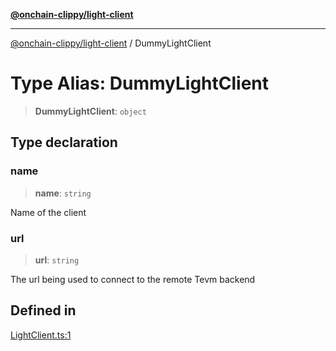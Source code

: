 [**@onchain-clippy/light-client**](../README.md)

***

[@onchain-clippy/light-client](../globals.md) / DummyLightClient

# Type Alias: DummyLightClient

> **DummyLightClient**: `object`

## Type declaration

### name

> **name**: `string`

Name of the client

### url

> **url**: `string`

The url being used to connect to the remote Tevm backend

## Defined in

[LightClient.ts:1](https://github.com/s29papi/onchain-clippy/blob/main/packages/light-client/src/LightClient.ts#L1)
